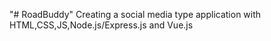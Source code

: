 "# RoadBuddy"
Creating a social media type application with HTML,CSS,JS,Node.js/Express.js
and Vue.js
